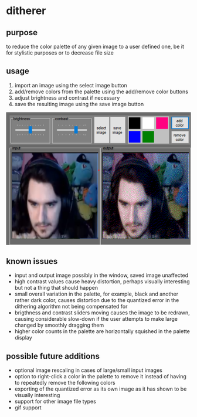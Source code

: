 # ditherer

## purpose

to reduce the color palette of any given image to a user defined one, be it for stylistic purposes or to decrease file size

## usage

1. import an image using the select image button
2. add/remove colors from the palette using the add/remove color buttons
3. adjust brightness and contrast if necessary
4. save the resulting image using the save image button

  ![example](/img/example.png)

## known issues
- input and output image possibly in the window, saved image unaffected
- high contrast values cause heavy distortion, perhaps visually interesting but not a thing that should happen
- small overall variation in the palette, for example, black and another rather dark color, causes distortion due to the quantized error in the dithering algorithm not being compensated for
- brigthness and contrast sliders moving causes the image to be redrawn, causing considerable slow-down if the user attempts to make large changed by smoothly dragging them
- higher color counts in the palette are horizontally squished in the palette display

## possible future additions
- optional image rescaling in cases of large/small input images
- option to right-click a color in the palette to remove it instead of having to repeatedly remove the following colors
- exporting of the quantized error as its own image as it has shown to be visually interesting
- support for other image file types
- gif support
